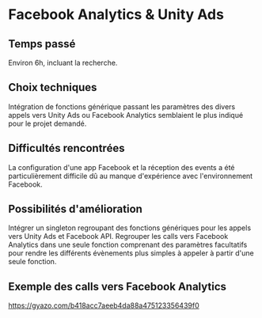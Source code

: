 Facebook Analytics & Unity Ads
======

Temps passé
------
Environ 6h, incluant la recherche.

Choix techniques
------
Intégration de fonctions générique passant les paramètres des divers appels vers Unity Ads ou Facebook Analytics semblaient le plus indiqué pour le projet demandé. 

Difficultés rencontrées
------
La configuration d'une app Facebook et la réception des events a été particulièrement difficile dû au manque d'expérience avec l'environnement Facebook.

Possibilités d'amélioration
------
Intégrer un singleton regroupant des fonctions génériques pour les appels vers Unity Ads et Facebook API. Regrouper les calls vers Facebook Analytics dans une seule fonction comprenant des paramètres facultatifs pour rendre les différents évènements plus simples à appeler à partir d'une seule fonction.

Exemple des calls vers Facebook Analytics
------
https://gyazo.com/b418acc7aeeb4da88a475123356439f0

